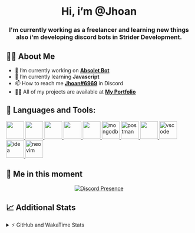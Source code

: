 <h1 align="center">Hi, i’m @Jhoan</h1>
<h3 align="center">I'm currently working as a freelancer and learning new things also i'm developing discord bots in Strider Development.</h3>

## 🙋‍♂️ About Me

- 🔭 I’m currently working on **[Absolet Bot](https://strider.cloud)**
- 🌱 I’m currently learning **Javascript**
- 📫 How to reach me **[Jhoan#6969](https://jhoan.monster/)** in Discord
- 👨‍💻 All of my projects are available at **[My Portfolio](https://jhoan.monster)**

## 🚀 Languages and Tools:
<p align="left"> 
    <a href="https://developer.mozilla.org/en-US/docs/Web/JavaScript" target="_blank"> <img src="https://img.icons8.com/color/48/000000/javascript.png" width="48" height="48"/> </a> 
    <a href="https://www.w3.org/html/" target="_blank"> <img src="https://img.icons8.com/color/48/000000/html-5.png" width="48" height="48"/> </a> 
    <a href="https://www.w3schools.com/css/" target="_blank"> <img src="https://img.icons8.com/color/48/000000/css3.png" width="48" height="48"/> </a> 
    <a href="https://getbootstrap.com" target="_blank"> <img src="https://img.icons8.com/color/48/000000/bootstrap.png" width="48" height="48"/> </a> 
    <a href="https://nodejs.org" target="_blank"> <img src="https://i.imgur.com/XX8lvL7.png" width="48" height="48"/> </a> 
    <a href="https://www.mongodb.com/" target="_blank"> <img src="https://i.imgur.com/nRtS3AN.png" alt="mongodb" width="48" height="48"/> </a> 
    <a href="https://postman.com" target="_blank"> <img src="https://www.vectorlogo.zone/logos/getpostman/getpostman-icon.svg" alt="postman" width="48" height="48"/> </a>   
    <a href="https://git-scm.com/" target="_blank"> <img src="https://img.icons8.com/color/48/000000/git.png" width="48" height="48"/> </a> 
    <a href="https://code.visualstudio.com" target="_blank" > <img src="https://upload.wikimedia.org/wikipedia/commons/thumb/9/9a/Visual_Studio_Code_1.35_icon.svg/2048px-Visual_Studio_Code_1.35_icon.svg.png" alt="vscode" width="48" height="48"> </a>
    <a href="https://www.jetbrains.com/es-es/idea/" target="_blank" > <img src="https://resources.jetbrains.com/storage/products/intellij-idea/img/meta/intellij-idea_logo_300x300.png" alt="idea" width="48" height="48"> </a>
    <a href="https://neovim.io" target="_blank"> <img src="https://icons.iconarchive.com/icons/papirus-team/papirus-apps/512/nvim-icon.png" alt="neovim" width="48" height="48"/> </a>
</p>
  
## 👤 Me in this moment
<p align="center">
    <a href="https://discord.com/users/612460795124776960" target="_blank" rel="nofollow">
        <img src="https://lanyard-profile-readme.vercel.app/api/612460795124776960?idleMessage=Probably%20coding%20Absolet..." alt="Discord Presence" align="center">
    </a>
</p>

## 📈 Additional Stats
<details>
    <summary>⚡ GitHub and WakaTime Stats</summary>
    <br/>

<!--START_SECTION:waka-->
![Code Time](http://img.shields.io/badge/Code%20Time-382%20hrs%2033%20mins-blue)

**🐱 My GitHub Data** 

> 🏆 743 Contributions in the Year 2022
 > 
> 📦 59.5 kB Used in GitHub's Storage 
 > 
> 💼 Opted to Hire
 > 
> 📜 4 Public Repositories 
 > 
> 🔑 27 Private Repositories  
 > 
**I'm an Early 🐤** 

```text
🌞 Morning    53 commits     ██░░░░░░░░░░░░░░░░░░░░░░░   8.09% 
🌆 Daytime    297 commits    ███████████░░░░░░░░░░░░░░   45.34% 
🌃 Evening    274 commits    ██████████░░░░░░░░░░░░░░░   41.83% 
🌙 Night      31 commits     █░░░░░░░░░░░░░░░░░░░░░░░░   4.73%

```
📅 **I'm Most Productive on Wednesday** 

```text
Monday       104 commits    ████░░░░░░░░░░░░░░░░░░░░░   15.88% 
Tuesday      91 commits     ███░░░░░░░░░░░░░░░░░░░░░░   13.89% 
Wednesday    126 commits    ████░░░░░░░░░░░░░░░░░░░░░   19.24% 
Thursday     69 commits     ██░░░░░░░░░░░░░░░░░░░░░░░   10.53% 
Friday       64 commits     ██░░░░░░░░░░░░░░░░░░░░░░░   9.77% 
Saturday     117 commits    ████░░░░░░░░░░░░░░░░░░░░░   17.86% 
Sunday       84 commits     ███░░░░░░░░░░░░░░░░░░░░░░   12.82%

```


📊 **This Week I Spent My Time On** 

```text
⌚︎ Time Zone: America/Bogota

💬 Programming Languages: 
EJS                      12 hrs 12 mins      █████████████░░░░░░░░░░░░   55.1% 
TypeScript               7 hrs 18 mins       ████████░░░░░░░░░░░░░░░░░   33.03% 
JavaScript               1 hr 22 mins        █░░░░░░░░░░░░░░░░░░░░░░░░   6.21% 
YAML                     33 mins             ░░░░░░░░░░░░░░░░░░░░░░░░░   2.54% 
JSON                     28 mins             ░░░░░░░░░░░░░░░░░░░░░░░░░   2.13%

🔥 Editors: 
VS Code                  22 hrs 9 mins       █████████████████████████   100.0%

🐱‍💻 Projects: 
Strider-System           21 hrs 17 mins      ████████████████████████░   96.13% 
linz-egg                 31 mins             ░░░░░░░░░░░░░░░░░░░░░░░░░   2.39% 
teaspeak-admin           11 mins             ░░░░░░░░░░░░░░░░░░░░░░░░░   0.89% 
Absolet-Bot              7 mins              ░░░░░░░░░░░░░░░░░░░░░░░░░   0.6%

💻 Operating System: 
Linux                    22 hrs 9 mins       █████████████████████████   100.0%

```

**I Mostly Code in JavaScript** 

```text
JavaScript               15 repos            █████████████████░░░░░░░░   68.18% 
Java                     2 repos             ██░░░░░░░░░░░░░░░░░░░░░░░   9.09% 
CSS                      2 repos             ██░░░░░░░░░░░░░░░░░░░░░░░   9.09% 
TypeScript               1 repo              █░░░░░░░░░░░░░░░░░░░░░░░░   4.55% 
Shell                    1 repo              █░░░░░░░░░░░░░░░░░░░░░░░░   4.55%

```



 Last Updated on 04/08/2022 15:44:53 UTC
<!--END_SECTION:waka-->
</details>
